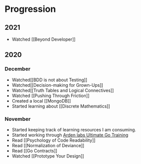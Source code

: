# Progression

## 2021
- Watched [[Beyond Developer]]

## 2020
### December
- Watched[[BDD is not about Testing]]
- Watched[[Decision-making for Grown-Ups]]
- Watched[[Truth Tables and Logical Connectives]]
- Watched [[Pushing Through Friction]]
- Created a local [[MongoDB]]
- Started learning about [[Discrete Mathematics]]

### November
- Started keeping track of learning resources I am consuming.
- Started working through [Arden labs Ultimate Go Training](https://github.com/ardanlabs/gotraining/blob/master/topics/go/README.md) 
- Read [[Psychology of Code Readability]]
- Read [[Normalization of Deviance]]
- Read [[Go Contracts]]
- Watched [[Prototype Your Design]]

